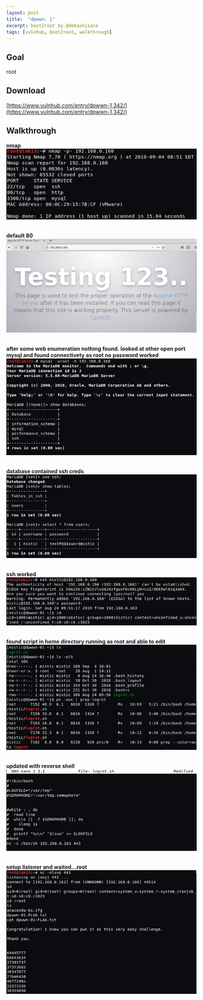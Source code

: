 ```yaml
---
layout: post
title:  "dpwwn: 1"
excerpt: boot2root by @debashisace
tags: [vulnhub, boot2root, walkthrough]
---
```


## Goal #
root

## Download #
[https://www.vulnhub.com/entry/dpwwn-1,342/](https://www.vulnhub.com/entry/dpwwn-1,342/)

## Walkthrough #

**nmap**
<br>![alt text](../vulnhub/dpwwn_1/nmap.png)
<br><br>

**default 80**
<br>![alt text](../vulnhub/dpwwn_1/default80.png)
<br><br>

**after some web enumeration nothing found. looked at other open port mysql and found connectivety as root no password worked**
<br>![alt text](../vulnhub/dpwwn_1/mysql.png)
<br><br>

**database contained ssh creds**
<br>![alt text](../vulnhub/dpwwn_1/mysql2.png)
<br><br>

**ssh worked**
<br>![alt text](../vulnhub/dpwwn_1/ssh.png)
<br><br>

**found script in home directory running as root and able to edit**
<br>![alt text](../vulnhub/dpwwn_1/logrot.png)
<br><br>

**updated with reverse shell**
<br>![alt text](../vulnhub/dpwwn_1/update.png)
<br><br>

**setup listener and waited...root**
<br>![alt text](../vulnhub/dpwwn_1/root.png)
<br><br>

